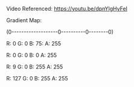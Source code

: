 Video Referenced: https://youtu.be/dpnYlgHyFeI

Gradient Map: 

(0-------------------0----------0--------0)

R: 0 G: 0 B: 75: A: 255

R: 0 G: 0 B: 0 A: 255

R: 9 G: 0 B: 255 A: 255

R: 127 G: 0 B: 255 A: 255
